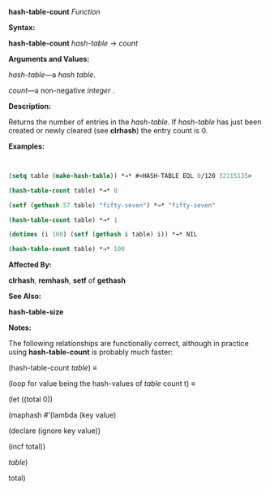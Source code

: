 **hash-table-count** *Function* 



**Syntax:** 



**hash-table-count** *hash-table → count* 



**Arguments and Values:** 



*hash-table*—a *hash table*. 



*count*—a non-negative *integer* . 



**Description:** 



Returns the number of entries in the *hash-table*. If *hash-table* has just been created or newly cleared (see **clrhash**) the entry count is 0. 



**Examples:**
```lisp
 

(setq table (make-hash-table)) *→* #<HASH-TABLE EQL 0/120 32115135> 

(hash-table-count table) *→* 0 

(setf (gethash 57 table) "fifty-seven") *→* "fifty-seven" 

(hash-table-count table) *→* 1 

(dotimes (i 100) (setf (gethash i table) i)) *→* NIL 

(hash-table-count table) *→* 100 


```
**Affected By:** 



**clrhash**, **remhash**, **setf** of **gethash** 



**See Also:** 



**hash-table-size** 







 



 



**Notes:** 



The following relationships are functionally correct, although in practice using **hash-table-count** is probably much faster: 



(hash-table-count *table*) *≡* 



(loop for value being the hash-values of *table* count t) *≡* 



(let ((total 0)) 



(maphash #’(lambda (key value) 



(declare (ignore key value)) 



(incf total)) 



*table*) 



total) 



